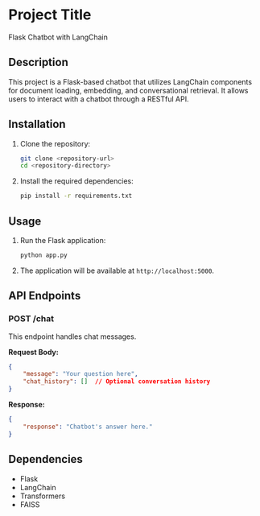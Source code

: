 # Project Title

Flask Chatbot with LangChain

## Description

This project is a Flask-based chatbot that utilizes LangChain components for document loading, embedding, and conversational retrieval. It allows users to interact with a chatbot through a RESTful API.

## Installation

1. Clone the repository:
   ```bash
   git clone <repository-url>
   cd <repository-directory>
   ```

2. Install the required dependencies:
   ```bash
   pip install -r requirements.txt
   ```

## Usage

1. Run the Flask application:
   ```bash
   python app.py
   ```

2. The application will be available at `http://localhost:5000`.

## API Endpoints

### POST /chat

This endpoint handles chat messages.

**Request Body:**
```json
{
    "message": "Your question here",
    "chat_history": []  // Optional conversation history
}
```

**Response:**
```json
{
    "response": "Chatbot's answer here."
}
```

## Dependencies

- Flask
- LangChain
- Transformers
- FAISS
